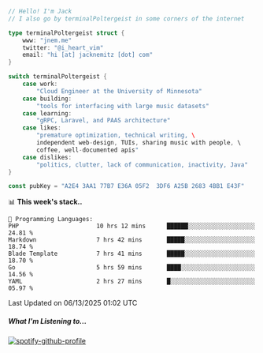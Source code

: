 ```go
// Hello! I'm Jack
// I also go by terminalPoltergeist in some corners of the internet

type terminalPoltergeist struct {
    www: "jnem.me"
    twitter: "@i_heart_vim"
    email: "hi [at] jacknemitz [dot] com"
}

switch terminalPoltergeist {
    case work:
        "Cloud Engineer at the University of Minnesota"
    case building:
        "tools for interfacing with large music datasets"
    case learning:
        "gRPC, Laravel, and PAAS architecture"
    case likes:
        "premature optimization, technical writing, \
        independent web-design, TUIs, sharing music with people, \
        coffee, well-documented apis"
    case dislikes:
        "politics, clutter, lack of communication, inactivity, Java"
}

const pubKey = "A2E4 3AA1 77B7 E36A 05F2  3DF6 A25B 2683 4BB1 E43F"
```

<!--START_SECTION:waka-->
📊 **This week's stack..** 

```text
💬 Programming Languages: 
PHP                      10 hrs 12 mins      ██████░░░░░░░░░░░░░░░░░░░   24.81 % 
Markdown                 7 hrs 42 mins       █████░░░░░░░░░░░░░░░░░░░░   18.74 % 
Blade Template           7 hrs 41 mins       █████░░░░░░░░░░░░░░░░░░░░   18.70 % 
Go                       5 hrs 59 mins       ████░░░░░░░░░░░░░░░░░░░░░   14.56 % 
YAML                     2 hrs 27 mins       █░░░░░░░░░░░░░░░░░░░░░░░░   05.97 % 
```


 Last Updated on 06/13/2025 01:02 UTC
<!--END_SECTION:waka-->

##### What I'm Listening to...

[![spotify-github-profile](https://jnem.me/listening-item?maxAge=2592000)](https://jnem.me/listening)
